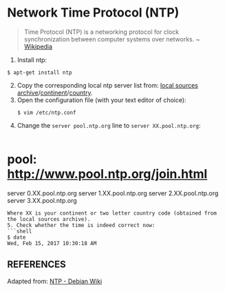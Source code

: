 # Network Time Protocol (NTP)

> Time Protocol (NTP) is a networking protocol for clock synchronization between computer systems over networks. ~ [Wikipedia][1]

1. Install ntp:
```shell
$ apt-get install ntp
```
2. Copy the corresponding local ntp server list from: [local sources archive][2]/[continent][3]/[country][4].
3. Open the configuration file (with your text editor of choice):
    ```shell
    $ vim /etc/ntp.conf
    ```
4. Change the `server pool.ntp.org` line to `server XX.pool.ntp.org`:
	```shell
  # pool: <http://www.pool.ntp.org/join.html>
  server 0.XX.pool.ntp.org
  server 1.XX.pool.ntp.org
  server 2.XX.pool.ntp.org
  server 3.XX.pool.ntp.org
  ```
  Where XX is your continent or two letter country code (obtained from the local sources archive).
5. Check whether the time is indeed correct now:
```shell
$ date
Wed, Feb 15, 2017 10:30:18 AM
```

## REFERENCES
Adapted from: [NTP - Debian Wiki][5]

<!-- REFERENCES -->

[1]:https://en.wikipedia.org/wiki/Network_Time_Protocol
[2]:http://www.pool.ntp.org/zone/@
[3]:http://www.pool.ntp.org/zone/europe
[4]:http://www.pool.ntp.org/zone/nl
[5]:https://wiki.debian.org/NTP
